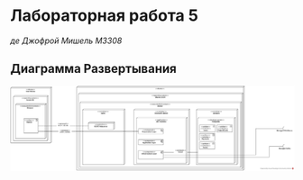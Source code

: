 # Лабораторная работа 5
*де Джофрой Мишель М3308*

## Диаграмма Развертывания

![](./assets/deployment.jpg)

